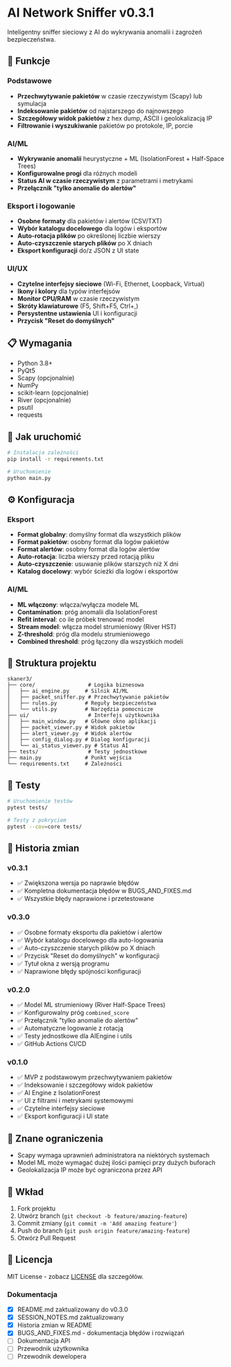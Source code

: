 # AI Network Sniffer v0.3.1

Inteligentny sniffer sieciowy z AI do wykrywania anomalii i zagrożeń bezpieczeństwa.

## 🚀 Funkcje

### Podstawowe
- **Przechwytywanie pakietów** w czasie rzeczywistym (Scapy) lub symulacja
- **Indeksowanie pakietów** od najstarszego do najnowszego
- **Szczegółowy widok pakietów** z hex dump, ASCII i geolokalizacją IP
- **Filtrowanie i wyszukiwanie** pakietów po protokole, IP, porcie

### AI/ML
- **Wykrywanie anomalii** heurystyczne + ML (IsolationForest + Half-Space Trees)
- **Konfigurowalne progi** dla różnych modeli
- **Status AI w czasie rzeczywistym** z parametrami i metrykami
- **Przełącznik "tylko anomalie do alertów"**

### Eksport i logowanie
- **Osobne formaty** dla pakietów i alertów (CSV/TXT)
- **Wybór katalogu docelowego** dla logów i eksportów
- **Auto-rotacja plików** po określonej liczbie wierszy
- **Auto-czyszczenie starych plików** po X dniach
- **Eksport konfiguracji** do/z JSON z UI state

### UI/UX
- **Czytelne interfejsy sieciowe** (Wi-Fi, Ethernet, Loopback, Virtual)
- **Ikony i kolory** dla typów interfejsów
- **Monitor CPU/RAM** w czasie rzeczywistym
- **Skróty klawiaturowe** (F5, Shift+F5, Ctrl+,)
- **Persystentne ustawienia** UI i konfiguracji
- **Przycisk "Reset do domyślnych"**

## 📋 Wymagania

- Python 3.8+
- PyQt5
- Scapy (opcjonalnie)
- NumPy
- scikit-learn (opcjonalnie)
- River (opcjonalnie)
- psutil
- requests

## 🚀 Jak uruchomić

```bash
# Instalacja zależności
pip install -r requirements.txt

# Uruchomienie
python main.py
```

## ⚙️ Konfiguracja

### Eksport
- **Format globalny**: domyślny format dla wszystkich plików
- **Format pakietów**: osobny format dla logów pakietów
- **Format alertów**: osobny format dla logów alertów
- **Auto-rotacja**: liczba wierszy przed rotacją pliku
- **Auto-czyszczenie**: usuwanie plików starszych niż X dni
- **Katalog docelowy**: wybór ścieżki dla logów i eksportów

### AI/ML
- **ML włączony**: włącza/wyłącza modele ML
- **Contamination**: próg anomalii dla IsolationForest
- **Refit interval**: co ile próbek trenować model
- **Stream model**: włącza model strumieniowy (River HST)
- **Z-threshold**: próg dla modelu strumieniowego
- **Combined threshold**: próg łączony dla wszystkich modeli

## 🔧 Struktura projektu

```
skaner3/
├── core/                 # Logika biznesowa
│   ├── ai_engine.py     # Silnik AI/ML
│   ├── packet_sniffer.py # Przechwytywanie pakietów
│   ├── rules.py         # Reguły bezpieczeństwa
│   └── utils.py         # Narzędzia pomocnicze
├── ui/                   # Interfejs użytkownika
│   ├── main_window.py   # Główne okno aplikacji
│   ├── packet_viewer.py # Widok pakietów
│   ├── alert_viewer.py  # Widok alertów
│   ├── config_dialog.py # Dialog konfiguracji
│   └── ai_status_viewer.py # Status AI
├── tests/                # Testy jednostkowe
├── main.py              # Punkt wejścia
└── requirements.txt     # Zależności
```

## 🧪 Testy

```bash
# Uruchomienie testów
pytest tests/

# Testy z pokryciem
pytest --cov=core tests/
```

## 📝 Historia zmian

### v0.3.1
- ✅ Zwiększona wersja po naprawie błędów
- ✅ Kompletna dokumentacja błędów w BUGS_AND_FIXES.md
- ✅ Wszystkie błędy naprawione i przetestowane

### v0.3.0
- ✅ Osobne formaty eksportu dla pakietów i alertów
- ✅ Wybór katalogu docelowego dla auto-logowania
- ✅ Auto-czyszczenie starych plików po X dniach
- ✅ Przycisk "Reset do domyślnych" w konfiguracji
- ✅ Tytuł okna z wersją programu
- ✅ Naprawione błędy spójności konfiguracji

### v0.2.0
- ✅ Model ML strumieniowy (River Half-Space Trees)
- ✅ Konfigurowalny próg `combined_score`
- ✅ Przełącznik "tylko anomalie do alertów"
- ✅ Automatyczne logowanie z rotacją
- ✅ Testy jednostkowe dla AIEngine i utils
- ✅ GitHub Actions CI/CD

### v0.1.0
- ✅ MVP z podstawowym przechwytywaniem pakietów
- ✅ Indeksowanie i szczegółowy widok pakietów
- ✅ AI Engine z IsolationForest
- ✅ UI z filtrami i metrykami systemowymi
- ✅ Czytelne interfejsy sieciowe
- ✅ Eksport konfiguracji i UI state

## 🐛 Znane ograniczenia

- Scapy wymaga uprawnień administratora na niektórych systemach
- Model ML może wymagać dużej ilości pamięci przy dużych buforach
- Geolokalizacja IP może być ograniczona przez API

## 🤝 Wkład

1. Fork projektu
2. Utwórz branch (`git checkout -b feature/amazing-feature`)
3. Commit zmiany (`git commit -m 'Add amazing feature'`)
4. Push do branch (`git push origin feature/amazing-feature`)
5. Otwórz Pull Request

## 📄 Licencja

MIT License - zobacz [LICENSE](LICENSE) dla szczegółów.

### Dokumentacja
- [x] README.md zaktualizowany do v0.3.0
- [x] SESSION_NOTES.md zaktualizowany
- [x] Historia zmian w README
- [x] BUGS_AND_FIXES.md - dokumentacja błędów i rozwiązań
- [ ] Dokumentacja API
- [ ] Przewodnik użytkownika
- [ ] Przewodnik dewelopera